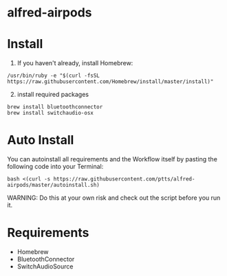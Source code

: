 # alfred-airpods


# Install
1. If you haven't already, install Homebrew:
```
/usr/bin/ruby -e "$(curl -fsSL https://raw.githubusercontent.com/Homebrew/install/master/install)"
```
2. install required packages
```
brew install bluetoothconnector
brew install switchaudio-osx
```

# Auto Install
You can autoinstall all requirements and the Workflow itself by pasting the following code into your Terminal:
```
bash <(curl -s https://raw.githubusercontent.com/ptts/alfred-airpods/master/autoinstall.sh)
```
WARNING: Do this at your own risk and check out the script before you run it.

# Requirements
- Homebrew
- BluetoothConnector
- SwitchAudioSource

